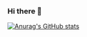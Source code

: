 ### Hi there 👋

[![Anurag's GitHub stats](https://github-readme-stats.vercel.app/api?username=Smtrbci)](https://github.com/anuraghazra/github-readme-stats)
